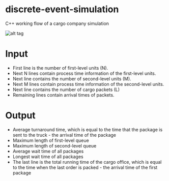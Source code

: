 # discrete-event-simulation
C++ working flow of a cargo company simulation


![alt tag]( discrete-event-simulation/layout_pics/layout1.png )
# Input
* First line is the number of first-level units (N).
* Next N lines contain process time information of the first-level units.
* Next line contains the number of second-level units (M).
* Next M lines contain process time information of the second-level units.
* Next line contains the number of cargo packets (L)
* Remaining lines contain arrival times of packets.


# Output
* Average turnaround time, which is equal to the time that the package is sent to the truck - the arrival time of the package
* Maximum length of first-level queue
* Maximum length of second-level queue
* Average wait time of all packages
* Longest wait time of all packages
* The last line is the total running time of the cargo office, which is equal to the time when the last order is packed - the arrival time of the first package
